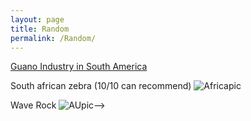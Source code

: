 ```yaml
---
layout: page
title: Random
permalink: /Random/
---
```


[Guano Industry in South America]({{TiffanyVlaar.github.io}}/pics/2019-01-11-GuanoIndustryinSouthAmerica.markdown)
<!---[Travels in South Africa]({{TiffanyVlaar.github.io}}/jekyll/update/2018/09/24/TravelsinSA.html)-->

South african zebra (10/10 can recommend)
![Africapic]({{TiffanyVlaar.github.io}}/pics/test.JPG)

<!---Travels in Australia-->
<!---[Travels in Australia]({{TiffanyVlaar.github.io}}/jekyll/update/2018/09/05/TravelsinAustralia.html)-->

Wave Rock
![AUpic]({{TiffanyVlaar.github.io}}/pics/WaveRock.JPG)-->
